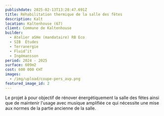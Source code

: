 ```yaml
---
publishdate: 2025-02-13T13:28:47.691Z
title: Réhabilitation thermique de la salle des fêtes
description: Kalt
location: Kaltenhouse (67)
client: Commune de Kaltenhouse
builder:
  - Atelier aSHe (mandataire) RB Eco
  - SIB  Études
  - Terranergie
  - Fluid’it
  - Ingémansson
period: 2024 - 2025
surface: 609m2
cost: 600 000 €HT
images:
  - /img/upload/coupe-pers_avp.png
featured_image_id: 2
---
```

Le projet à pour objectif de rénover énergétiquement la salle des fêtes ainsi que de maintenir l'usage avec musique amplifiée ce qui nécessite une mise aux normes de la partie ancienne de la salle.